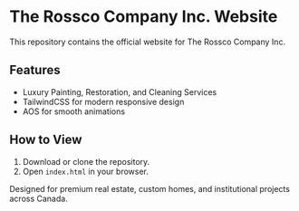 # The Rossco Company Inc. Website

This repository contains the official website for The Rossco Company Inc.

## Features
- Luxury Painting, Restoration, and Cleaning Services
- TailwindCSS for modern responsive design
- AOS for smooth animations

## How to View
1. Download or clone the repository.
2. Open `index.html` in your browser.

Designed for premium real estate, custom homes, and institutional projects across Canada.
